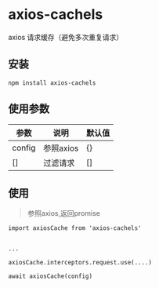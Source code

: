 # axios-cachels
axios 请求缓存（避免多次重复请求）

## 安装


```
npm install axios-cachels
```

## 使用参数

| 参数 | 说明 | 默认值 |
| ------ | ------ | ------ |
| config | 参照axios | {} |
| [] | 过滤请求 | [] |


## 使用

> 参照axios,返回promise

```
import axiosCache from 'axios-cachels'


...

axiosCache.interceptors.request.use(....)

await axiosCache(config)

```
